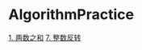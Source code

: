 # AlgorithmPractice

[1. 两数之和](https://github.com/Susiewest/AlgorithmPractice/blob/master/Array/1.%20%E4%B8%A4%E6%95%B0%E4%B9%8B%E5%92%8C)
[7. 整数反转](https://github.com/Susiewest/AlgorithmPractice/blob/master/Array/7.%20%E6%95%B4%E6%95%B0%E5%8F%8D%E8%BD%AC)
